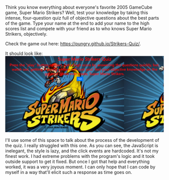 Think you know everything about everyone's favorite 2005 GameCube game, Super Mario Strikers? Well, test your knowledge by taking this intense, four-question quiz full of objective questions about the best parts of the game. Type your name at the end to add your name to the high scores list and compete with your friend as to who knows Super Mario Strikers, objectively.

Check the game out here: https://pungry.github.io/Strikers-Quiz/.

It should look like: ![Screenshot of Title Page](/strikers.png)

I'll use some of this space to talk about the process of the development of the quiz. I really struggled with this one. As you can see, the JavaScript is inelegant, the style is lazy, and the click events are hardcoded. It's not my finest work. I had extreme problems with the program's logic and it took outside support to get it fixed. But once I got that help and everything worked, it was a very joyous moment. I can only hope that I can code by myself in a way that'll elicit such a response as time goes on.